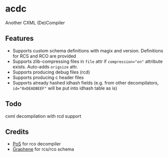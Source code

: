 # acdc
Another CXML (De)Compiler

## Features
* Supports custom schema definitions with magix and version. Definitions for RCS and RCO  are provided
* Supports zlib-compressing files in `file` attr if `compression="on"` attribute exists. Auto-adds `origsize` attr.
* Supports producing debug files (rcd)
* Supports producing c header files
* Supports already hashed idhash fields (e.g. from other decompilators, `id="0xDEADBEEF"` will be put into idhash table as is)

## Todo
cxml decompilation with rcd support

## Credits
* [PoS](https://github.com/Princess-of-Sleeping) for rco decompiler
* [Graphene](https://github.com/GrapheneCt) for rcs/rco schema
